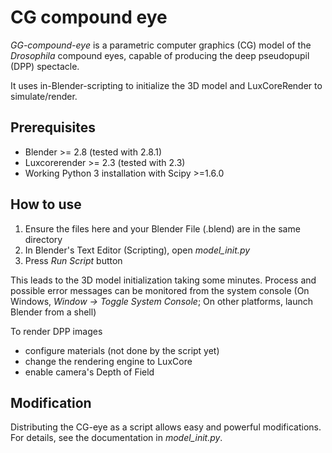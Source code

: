 # CG compound eye

*GG-compound-eye* is a parametric computer graphics (CG) model of
the *Drosophila* compound eyes, capable of producing the deep pseudopupil (DPP)
spectacle.

It uses in-Blender-scripting to initialize the 3D model
and LuxCoreRender to simulate/render.


## Prerequisites

* Blender >= 2.8 (tested with 2.8.1)
* Luxcorerender >= 2.3 (tested with 2.3)
* Working Python 3 installation with Scipy >=1.6.0

## How to use

1) Ensure the files here and your Blender File (.blend) are in the same directory
1) In Blender's Text Editor (Scripting), open *model_init.py*
1) Press *Run Script* button

This leads to the 3D model initialization taking some minutes.
Process and possible error messages can be monitored from the system console
(On Windows, *Window -> Toggle System Console*; On other platforms, launch Blender from a shell)

To render DPP images
* configure materials (not done by the script yet)
* change the rendering engine to LuxCore
* enable camera's Depth of Field

## Modification

Distributing the CG-eye as a script allows easy and powerful
modifications. For details, see the documentation in *model_init.py*.
